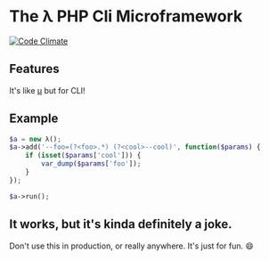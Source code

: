 # The λ PHP Cli Microframework

[![Code Climate](https://d3s6mut3hikguw.cloudfront.net/github/mrferos/lambda/badges/gpa.svg)](https://codeclimate.com/github/mrferos/lambda)

## Features

It's like [µ](https://github.com/jeremeamia/mu) but for CLI!

## Example
```php
$a = new λ();
$a->add('--foo=(?<foo>.*) (?<cool>--cool)', function($params) {
    if (isset($params['cool'])) {
        var_dump($params['foo']);
    }
});

$a->run();
```

## It works, but it's kinda **definitely** a joke.

Don't use this in production, or really anywhere. It's just for fun. :smile:
